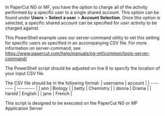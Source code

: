 In PaperCut NG or MF, you have the option to charge all of the activity performed by a specific user to a single shared account. This option can be found under **Users** > **Select a user** > **Account Selection**.
Once this option is selected, a specific shared account can be specified for user activity to be charged against. 

This PowerShell example uses our server-command utility to set this setting for specific users as specified in an accompanying CSV file. 
For more information on server-command, see https://www.papercut.com/help/manuals/ng-mf/common/tools-server-command/

The PowerShell script should be adjusted on line 6 to specify the location of your input CSV file.

The CSV file should be in the following format:
| username | account   |
| -------- | --------- |
| ann      | Biology   |
| betty    | Chemistry |
| donna    | Drama     |
| harold   | English   |
| jane     | French    |

This script is designed to be executed on the PaperCut NG or MF Application Server

